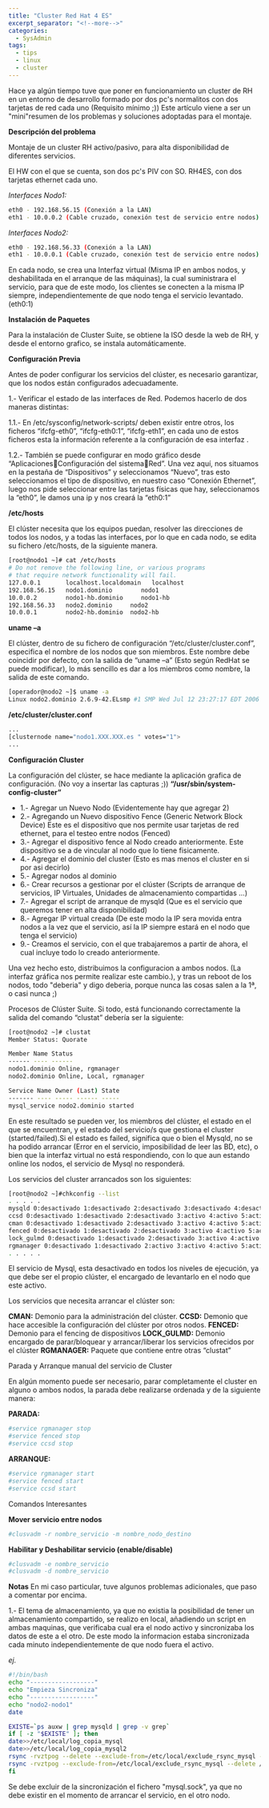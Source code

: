 ```yaml
---
title: "Cluster Red Hat 4 ES"
excerpt_separator: "<!--more-->"
categories:
  - SysAdmin
tags:
  - tips
  - linux
  - cluster
---
```

Hace ya algún tiempo tuve que poner en funcionamiento un cluster de RH en un entorno de desarrollo formado por dos pc's normalitos con dos tarjetas de red cada uno (Requisito mínimo ;))
Este artículo viene a ser un "mini"resumen de los problemas y soluciones adoptadas para el montaje.
<!--more-->

**Descripción del problema**

Montaje de un cluster RH activo/pasivo, para alta disponibilidad de diferentes servicios.

El HW con el que se cuenta, son dos pc's PIV con SO. RH4ES, con dos tarjetas ethernet cada uno.

*Interfaces Nodo1:*
```bash
eth0 - 192.168.56.15 (Conexión a la LAN)
eth1 - 10.0.0.2 (Cable cruzado, conexión test de servicio entre nodos)
```

*Interfaces Nodo2:*
```bash
eth0 - 192.168.56.33 (Conexión a la LAN)
eth1 - 10.0.0.1 (Cable cruzado, conexión test de servicio entre nodos)
```

En cada nodo, se crea una Interfaz virtual (Misma IP en ambos nodos, y deshabilitada en el arranque de las máquinas), la cual suministrara el servicio, para que de este modo, los clientes se conecten a la misma IP siempre, independientemente de que nodo tenga el servicio levantado. (eth0:1)

**Instalación de Paquetes**

Para la instalación de Cluster Suite, se obtiene la ISO desde la web de RH, y desde el entorno grafico, se instala automáticamente.

**Configuración Previa**

Antes de poder configurar los servicios del clúster, es necesario garantizar, que los nodos están configurados adecuadamente.

1.- Verificar el estado de las interfaces de Red. Podemos hacerlo de dos maneras distintas:

1.1.- En /etc/sysconfig/network-scripts/ deben existir entre otros, los ficheros “ifcfg-eth0”, “ifcfg-eth0:1”, “ifcfg-eth1”, en cada uno de estos ficheros esta la información referente a la configuración de esa interfaz .

1.2.- También se puede configurar en modo gráfico desde “AplicacionesConfiguración del sistemaRed”.
Una vez aquí, nos situamos en la pestaña de “Dispositivos” y seleccionamos “Nuevo”, tras esto seleccionamos el tipo de dispositivo, en nuestro caso “Conexión Ethernet”, luego nos pide seleccionar entre las tarjetas físicas que hay, seleccionamos la “eth0”, le damos una ip y nos creará la “eth0:1”


**/etc/hosts**

El clúster necesita que los equipos puedan, resolver las direcciones de todos los nodos, y a todas las interfaces, por lo que en cada nodo, se edita su fichero /etc/hosts, de la siguiente manera.

```bash
[root@nodo1 ~]# cat /etc/hosts
# Do not remove the following line, or various programs
# that require network functionality will fail.
127.0.0.1       localhost.localdomain   localhost
192.168.56.15   nodo1.dominio        nodo1
10.0.0.2        nodo1-hb.dominio     nodo1-hb
192.168.56.33   nodo2.dominio     nodo2
10.0.0.1        nodo2-hb.dominio  nodo2-hb
```

**uname –a**

El clúster, dentro de su fichero de configuración “/etc/cluster/cluster.conf”, especifica el nombre de los nodos que son miembros.
Este nombre debe coincidir por defecto, con la salida de “uname –a” (Esto según RedHat se puede modificar), lo más sencillo es dar a los miembros como nombre, la salida de este comando.

```bash
[operador@nodo2 ~]$ uname -a
Linux nodo2.dominio 2.6.9-42.ELsmp #1 SMP Wed Jul 12 23:27:17 EDT 2006 i686 i686 i386 GNU/Linux
```

**/etc/cluster/cluster.conf**

```bash
...
[clusternode name="nodo1.XXX.XXX.es " votes="1">
...
```

**Configuración Cluster**

La configuración del clúster, se hace mediante la aplicación grafica de configuración. (No voy a insertar las capturas ;))
**“/usr/sbin/system-config-cluster”**

* 1.- Agregar un Nuevo Nodo (Evidentemente hay que agregar 2)
* 2.- Agregando un Nuevo dispositivo Fence (Generic Network Block Device)
Este es el dispositivo que nos permite usar tarjetas de red ethernet, para el testeo entre nodos (Fenced)
* 3.- Agregar el dispositivo fence al Nodo creado anteriormente.
Este dispositivo se a de vincular al nodo que lo tiene fisicamente.
* 4.- Agregar el dominio del cluster (Esto es mas menos el cluster en si por asi decirlo)
* 5.- Agregar nodos al dominio
* 6.- Crear recursos a gestionar por el clúster (Scripts de arranque de servicios, IP Virtuales, Unidades de almacenamiento compartidas ...)
* 7.- Agregar el script de arranque de mysqld (Que es el servicio que queremos tener en alta disponibilidad)
* 8.- Agregar IP virtual creada (De este modo la IP sera movida entra nodos a la vez que el servicio, así la IP siempre estará en el nodo que tenga el servicio)
* 9.- Creamos el servicio, con el que trabajaremos a partir de ahora, el cual incluye todo lo creado anteriormente.

Una vez hecho esto, distribuimos la configuracion a ambos nodos. (La interfaz gráfica nos permite realizar este cambio.), y tras un reboot de los nodos, todo "deberia" y digo deberia, porque nunca las cosas salen a la 1ª, o casi nunca ;)

Procesos de Clúster Suite.
Si todo, está funcionando correctamente la salida del comando “clustat” debería ser la siguiente:

```bash
[root@nodo2 ~]# clustat
Member Status: Quorate

Member Name Status
------ ---- ------
nodo1.dominio Online, rgmanager
nodo2.dominio Online, Local, rgmanager

Service Name Owner (Last) State
------- ---- ----- ------ -----
mysql_service nodo2.dominio started
```

En este resultado se pueden ver, los miembros del clúster, el estado en el que se encuentran, y el estado del servicio/s que gestiona el cluster (started/failed).Si el estado es failed, significa que o bien el Mysqld, no se ha podido arrancar (Error en el servicio, imposibilidad de leer las BD, etc), o bien que la interfaz virtual no está respondiendo, con lo que aun estando online los nodos, el servicio de Mysql no responderá.

Los servicios del cluster arrancados son los siguientes:

```bash
[root@nodo2 ~]#chkconfig --list
. . . . .
mysqld 0:desactivado 1:desactivado 2:desactivado 3:desactivado 4:desactivado 5:desactivado 6:desactivado
ccsd 0:desactivado 1:desactivado 2:desactivado 3:activo 4:activo 5:activo 6:desactivado
cman 0:desactivado 1:desactivado 2:desactivado 3:activo 4:activo 5:activo 6:desactivado
fenced 0:desactivado 1:desactivado 2:desactivado 3:activo 4:activo 5:activo 6:desactivado
lock_gulmd 0:desactivado 1:desactivado 2:desactivado 3:activo 4:activo 5:activo 6:desactivado
rgmanager 0:desactivado 1:desactivado 2:activo 3:activo 4:activo 5:activo 6:desactivado
. . . . .
```

El servicio de Mysql, esta desactivado en todos los niveles de ejecución, ya que debe ser el propio clúster, el encargado de levantarlo en el nodo que este activo.

Los servicios que necesita arrancar el clúster son:

**CMAN:** Demonio para la administración del clúster.
**CCSD:** Demonio que hace accesible la configuración del clúster por otros nodos.
**FENCED:** Demonio para el fencing de dispositivos
**LOCK_GULMD:** Demonio encargado de parar/bloquear y arrancar/liberar los servicios ofrecidos por el clúster
**RGMANAGER:** Paquete que contiene entre otras “clustat”

Parada y Arranque manual del servicio de Cluster

En algún momento puede ser necesario, parar completamente el cluster en alguno o ambos nodos, la parada debe realizarse ordenada y de la siguiente manera:

**PARADA:**
```bash
#service rgmanager stop
#service fenced stop
#service ccsd stop
```

**ARRANQUE:**
```bash
#service rgmanager start
#service fenced start
#service ccsd start
```
Comandos Interesantes

**Mover servicio entre nodos**
```bash
#clusvadm -r nombre_servicio -m nombre_nodo_destino
```

**Habilitar y Deshabilitar servicio (enable/disable)**
```bash
#clusvadm -e nombre_servicio
#clusvadm -d nombre_servicio
```

**Notas**
En mi caso particular, tuve algunos problemas adicionales, que paso a comentar por encima.

1.- El tema de almacenamiento, ya que no existia la posibilidad de tener un almacenamiento compartido, se realizo en local, añadiendo un script en ambas maquinas, que verificaba cual era el nodo activo y sincronizaba los datos de este a el otro. De este modo la informacion estaba sincronizada cada minuto independientemente de que nodo fuera el activo.

*ej.*
```bash
#!/bin/bash
echo "------------------"
echo "Empieza Sincroniza"
echo "------------------"
echo "nodo2-nodo1"
date

EXISTE=`ps auxw | grep mysqld | grep -v grep`
if [ -z "$EXISTE" ]; then
date>>/etc/local/log_copia_mysql
date>>/etc/local/log_copia_mysql2
rsync -rvztpog --delete --exclude-from=/etc/local/exclude_rsync_mysql -e ssh root@nodo2.dominio:/var/lib/mysql/ /datos/mysql/>>/etc/local/log_copia_mysql
rsync -rvztpog --exclude-from=/etc/local/exclude_rsync_mysql --delete /datos/mysql/ /var/lib/mysql/>>/etc/local/log_copia_mysql2
fi
```

Se debe excluir de la sincronización el fichero "mysql.sock", ya que no debe existir en el momento de arrancar el servicio, en el otro nodo.
